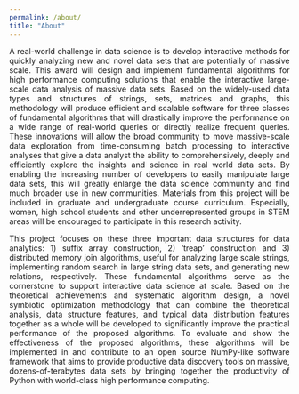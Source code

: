 ```yaml
---
permalink: /about/
title: "About"
---
```

<p align="justify">
A real-world challenge in data science is to develop interactive methods for quickly analyzing new and novel data sets that are potentially of massive scale. This award will design and implement fundamental algorithms for high performance computing solutions that enable the interactive large-scale data analysis of massive data sets. Based on the widely-used data types and structures of strings, sets, matrices and graphs, this methodology will produce efficient and scalable software for three classes of fundamental algorithms that will drastically improve the performance on a wide range of real-world queries or directly realize frequent queries. These innovations will allow the broad community to move massive-scale data exploration from time-consuming batch processing to interactive analyses that give a data analyst the ability to comprehensively, deeply and efficiently explore the insights and science in real world data sets. By enabling the increasing number of developers to easily manipulate large data sets, this will greatly enlarge the data science community and find much broader use in new communities. Materials from this project will be included in graduate and undergraduate course curriculum. Especially, women, high school students and other underrepresented groups in STEM areas will be encouraged to participate in this research activity.
</p>

<p align="justify">
This project focuses on these three important data structures for data analytics: 1) suffix array construction, 2) ‘treap’ construction and 3) distributed memory join algorithms, useful for analyzing large scale strings, implementing random search in large string data sets, and generating new relations, respectively. These fundamental algorithms serve as the cornerstone to support interactive data science at scale. Based on the theoretical achievements and systematic algorithm design, a novel symbiotic optimization methodology that can combine the theoretical analysis, data structure features, and typical data distribution features together as a whole will be developed to significantly improve the practical performance of the proposed algorithms. To evaluate and show the effectiveness of the proposed algorithms, these algorithms will be implemented in and contribute to an open source NumPy-like software framework that aims to provide productive data discovery tools on massive, dozens-of-terabytes data sets by bringing together the productivity of Python with world-class high performance computing.
</p>